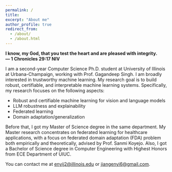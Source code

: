 ```yaml
---
permalink: /
title: 
excerpt: "About me"
author_profile: true
redirect_from: 
  - /about/
  - /about.html
---
```


**I know, my God, that you test the heart and are pleased with integrity.  
— 1 Chronicles 29:17 NIV**

I am a second-year Computer Science Ph.D. student at <a href="https://illinois.edu/" style="text-decoration:none">University of Illinois at Urbana-Champaign</a>, working with <a href="https://ggndpsngh.github.io/" style="text-decoration:none">Prof. Gagandeep Singh</a>. I am broadly interested in trustworthy machine learning. My research goal is to build robust, certifiable, and interpretable machine learning systems. Specifically, my research focuses on the following aspects:

- Robust and certifiable machine learning for vision and language models
- LLM robustness and explainability
- Federated learning
- Domain adaptation/generalization

Before that, I got my Master of Science degree in the same department. My Master research concentrates on federated learning for healthcare applications, with a focus on federated domain adaptation (FDA) problem both empirically and theoretically, advised by <a href="https://cs.stanford.edu/~sanmi/index.html" style="text-decoration:none">Prof. Sanmi Koyejo</a>. Also, I got a Bachelor of Science degree in Computer Engineering with <a href="https://ece.illinois.edu/admissions/why-ece/honors" style="text-decoration:none">Highest Honors</a> from <a href="https://ece.illinois.edu/" style="text-decoration:none">ECE Department</a> of <a href="https://illinois.edu/" style="text-decoration:none">UIUC</a>. 

You can contact me at enyij2@illinois.edu or jiangenyi6@gmail.com.

<!-- Check out my CV [here](https://enyijiang.github.io/files/Enyi_Jiang_CV.pdf). And  --> 
